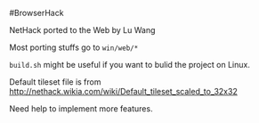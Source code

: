 #BrowserHack

NetHack ported to the Web by Lu Wang

Most porting stuffs go to `win/web/*`

`build.sh` might be useful if you want to bulid the project on Linux.

Default tileset file is from http://nethack.wikia.com/wiki/Default_tileset_scaled_to_32x32

Need help to implement more features.
